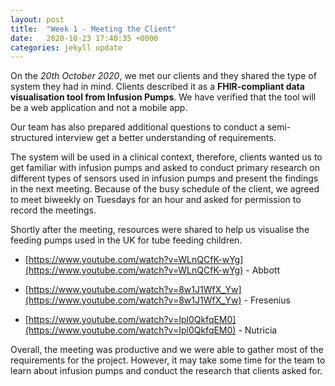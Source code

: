 ```yaml
---
layout: post
title:  "Week 1 - Meeting the Client"
date:   2020-10-23 17:40:35 +0000
categories: jekyll update
---
```


On the *20th October 2020*, we met our clients and they shared the type of system they had in mind. Clients described it as a **FHIR-compliant data visualisation tool from Infusion Pumps**. We have verified that the tool will be a web application and not a mobile app.

Our team has also prepared additional questions to conduct a semi-structured interview get a better understanding of requirements. 

The system will be used in a clinical context, therefore, clients wanted us to get familiar with infusion pumps and asked to conduct primary research on different types of sensors used in infusion pumps and present the findings in the next meeting. Because of the busy schedule of the client, we agreed to meet biweekly on Tuesdays for an hour and asked for permission to record the meetings.

Shortly after the meeting, resources were shared to help us visualise the feeding pumps used in the UK for tube feeding children. 

- [https://www.youtube.com/watch?v=WLnQCfK-wYg](https://www.youtube.com/watch?v=WLnQCfK-wYg) - Abbott

- [https://www.youtube.com/watch?v=8w1J1WfX_Yw](https://www.youtube.com/watch?v=8w1J1WfX_Yw) - Fresenius

- [https://www.youtube.com/watch?v=Ipl0QkfqEM0](https://www.youtube.com/watch?v=Ipl0QkfqEM0) - Nutricia


Overall, the meeting was productive and we were able to gather most of the requirements for the project. However, it may take some time for the team to learn about infusion pumps and conduct the research that clients asked for.
